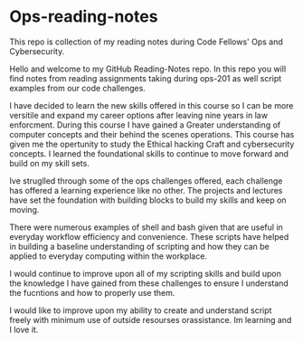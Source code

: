 # Ops-reading-notes

This repo is collection of my reading notes during Code Fellows' Ops and Cybersecurity.

Hello and welcome to my GitHub Reading-Notes repo. In this repo you will find notes from reading assignments taking during ops-201 as well script examples from our code challenges.

I have decided to learn the new skills offered in this course so I can be more versitile and expand my career options after leaving nine years in law enforcment.
During this course I have gained a Greater understanding of computer concepts and their behind the scenes operations. This course has given me the opertunity to study the Ethical hacking Craft and cybersecurity concepts. I learned the foundational skills to continue to move forward and build on my skill sets.

Ive struglled through some of the ops challenges offered, each challenge has offered a learning experience like no other. The projects and lectures have set the foundation with building blocks to build my skills and keep on moving.

There were numerous examples of shell and bash given that are useful in everyday workflow efficiency and convenience. These scripts have helped in building a baseline understanding of scripting and how they can be applied to everyday computing within the workplace.

I would continue to improve upon all of my scripting skills and build upon the knowledge I have gained from these challenges to ensure I understand the fucntions and how to properly use them.

I would like to improve upon my ability to create and understand script freely with minimum use of outside resourses orassistance. Im learning and I love it.
